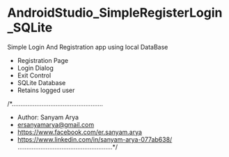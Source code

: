 # AndroidStudio_SimpleRegisterLogin_SQLite
Simple Login And Registration app using local DataBase
* Registration Page
* Login Dialog
* Exit Control
* SQLite Database
* Retains logged user

/*....................................................
* Author: Sanyam Arya
* ersanyamarya@gmail.com
* https://www.facebook.com/er.sanyam.arya
* https://www.linkedin.com/in/sanyam-arya-077ab638/
......................................................*/

